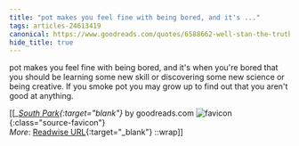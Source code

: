 ```yaml
---
title: "pot makes you feel fine with being bored, and it's ..."
tags: articles-24613419
canonical: https://www.goodreads.com/quotes/6588662-well-stan-the-truth-is-marijuana-probably-isn-t-gonna-make
hide_title: true
---
```


pot makes you feel fine with being bored, and it's when you're bored that you should be learning some new skill or discovering some new science or being creative. If you smoke pot you may grow up to find out that you aren't good at anything.


[[<cite>_[South Park](https://www.goodreads.com/quotes/6588662-well-stan-the-truth-is-marijuana-probably-isn-t-gonna-make){:target="_blank"}_</cite> by goodreads.com ![favicon](https://s2.googleusercontent.com/s2/favicons?domain=www.goodreads.com){:class="source-favicon"}<br>
_More_: [Readwise URL](https://readwise.io/open/479937729){:target="_blank"}
::wrap]]